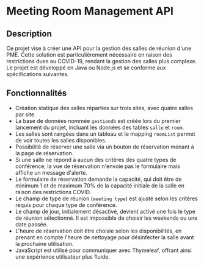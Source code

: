 # Meeting Room Management API

## Description
Ce projet vise à créer une API pour la gestion des salles de réunion d'une PME. Cette solution est particulièrement nécessaire en raison des restrictions dues au COVID-19, rendant la gestion des salles plus complexe. Le projet est développé en Java ou Node.js et se conforme aux spécifications suivantes.

## Fonctionnalités
- Création statique des salles réparties sur trois sites, avec quatre salles par site.
- La base de données nommée `gestiondb` est créée lors du premier lancement du projet, incluant les données des tables `salle` et `room`.
- Les salles sont rangées dans un tableau et le mapping `roomList` permet de voir toutes les salles disponibles.
- Possibilité de réserver une salle via un bouton de réservation menant à la page de réservation.
- Si une salle ne répond à aucun des critères des quatre types de conférence, la vue de réservation n'envoie pas le formulaire mais affiche un message d'alerte.
- Le formulaire de réservation demande la capacité, qui doit être de minimum 1 et de maximum 70% de la capacité initiale de la salle en raison des restrictions COVID.
- Le champ de type de réunion (`meeting type`) est ajusté selon les critères requis pour chaque type de conférence.
- Le champ de jour, initialement désactivé, devient activé une fois le type de réunion sélectionné. Il est impossible de choisir les weekends ou une date passée.
- L'heure de réservation doit être choisie selon les disponibilités, en prenant en compte l'heure de nettoyage pour désinfecter la salle avant la prochaine utilisation.
- JavaScript est utilisé pour communiquer avec Thymeleaf, offrant ainsi une expérience utilisateur plus fluide.
